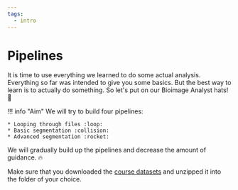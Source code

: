 ```yaml
---
tags:
  - intro
---
```

# Pipelines

It is time to use everything we learned to do some actual analysis. Everything
so far was intended to give you some basics. But the best way to learn is to
actually do something. So let's put on our Bioimage Analyst hats! :tophat:

!!! info "Aim"
    We will try to build four pipelines:

    * Looping through files :loop:
    * Basic segmentation :collision:
    * Advanced segmentation :rocket:

We will gradually build up the pipelines and decrease the amount of guidance. :fire:

Make sure that you downloaded the [course datasets](https://download.fht.org/jug/advanced_scripting.zip)
and unzipped it into the folder of your choice.
